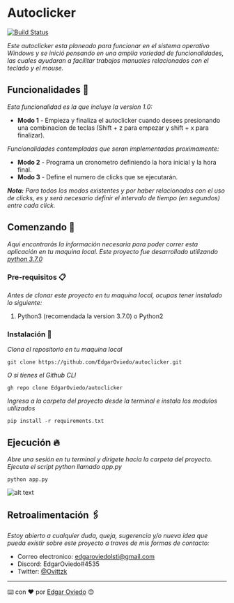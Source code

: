 # Autoclicker

[![Build Status](https://travis-ci.org/joemccann/dillinger.svg?branch=master)](https://github.com/EdgarOviedo/autoclicker)

_Este autoclicker esta planeado para funcionar en el sistema operativo Windows y se inició pensando en una amplia variedad de funcionalidades, las cuales ayudaran a facilitar trabajos manuales relacionados con el teclado y el mouse._

## Funcionalidades 📌
_Esta funcionalidad es la que incluye la version 1.0:_
* **Modo 1** -  Empieza y finaliza el autoclicker cuando desees presionando una combinacion de teclas (Shift + z para empezar y shift + x para finalizar).

_Funcionalidades contempladas que seran implementadas proximamente:_
* **Modo 2** -  Programa un cronometro definiendo la hora inicial y la hora final.
* **Modo 3** -  Define el numero de clicks que se ejecutarán.

_**Nota:** Para todos los modos existentes y por haber relacionados con el uso de clicks, es y será necesario definir el intervalo de tiempo (en segundos) entre cada click._

## Comenzando 🚀
_Aqui encontrarás la información necesaria para poder correr esta aplicación en tu maquina local._
_Este proyecto fue desarrollado utilizando [python 3.7.0](https://www.python.org/downloads/)_

### Pre-requisitos 📋
_Antes de clonar este proyecto en tu maquina local, ocupas tener instalado lo siguiente:_
1. Python3 (recomendada la version 3.7.0) o Python2

### Instalación 🔧
_Clona el repositorio en tu maquina local_
```
git clone https://github.com/EdgarOviedo/autoclicker.git
```
_O si tienes el Github CLI_
```
gh repo clone EdgarOviedo/autoclicker
```
_Ingresa a la carpeta del proyecto desde la terminal e instala los modulos utilizados_
```
pip install -r requirements.txt
```

## Ejecución 🔥

_Abre una sesión en tu terminal y dirigete hacia la carpeta del proyecto._
_Ejecuta el script python llamado app.py_
```
python app.py
```

![alt text](https://upload.hicoria.com/files/KA5FDt4R.png)

## Retroalimentación 🖇️

_Estoy abierto a cualquier duda, queja, sugerencia y/o nueva idea que pueda existir sobre este proyecto a traves de mis formas de contacto:_
* Correo electronico: edgaroviedolsti@gmail.com
* Discord: EdgarOviedo#4535
* Twitter: [@Ovittzk](https://twitter.com/Ovittzk)



---
⌨️ con ❤️ por [Edgar Oviedo](https://github.com/EdgarOviedo) 😊